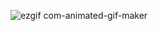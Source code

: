 ![ezgif com-animated-gif-maker](https://github.com/user-attachments/assets/e5350601-119e-4e72-b32c-55ce2b66de52)
